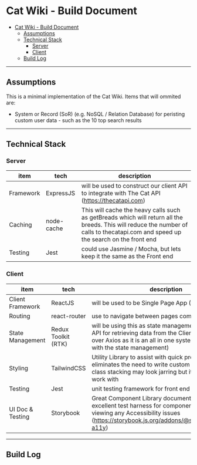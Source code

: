 # Cat Wiki - Build Document
- [Cat Wiki - Build Document](#cat-wiki---build-document)
  - [Assumptions](#assumptions)
  - [Technical Stack](#technical-stack)
    - [Server](#server)
    - [Client](#client)
  - [Build Log](#build-log)

---
## Assumptions
This is a minimal implementation of the Cat Wiki. Items that will ommited are:
- System or Record (SoR) (e.g. NoSQL / Relation Database) for peristing custom user data - such as the 10 top search results

---
## Technical Stack

### Server
|item| tech | description|
|---|---|---|
|Framework | ExpressJS | will be used to construct our client API to integrate with The Cat API (https://thecatapi.com)|
|Caching|node-cache| This will cache the heavy calls such as getBreads which will return all the breeds. This will reduce the number of calls to thecatapi.com and speed up the search on the front end|
|Testing | Jest| could use Jasmine / Mocha, but lets keep it the same as the Front end|

### Client
|item| tech | description|
|---|---|---|
| Client Framework | ReactJS | will be used to be Single Page App (SPA)|
|Routing| react-router| use to navigate between pages components|
|State Management| Redux Toolkit (RTK) | will be using this as state management + the Query API for retrieving data from the Client API (using this over Axios as it is an all in one system that integrates with the state management)|
|Styling | TailwindCSS| Utility Library to assist with quick prototyping and eliminates the need to write custom styles - the long class stacking may look jarring but it's quite nice to work with|
| Testing | Jest | unit testing framework for front end|
| UI Doc & Testing | Storybook | Great Component Library documentation tool + excellent test harness for component building & viewing any Accessibility issues (https://storybook.js.org/addons/@storybook/addon-a11y)|

---

## Build Log

